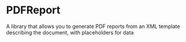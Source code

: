 # PDFReport
A library that allows you to generate PDF reports from an XML template describing the document, with placeholders for data
